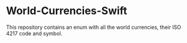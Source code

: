 # World-Currencies-Swift
This repository contains an enum with all the world currencies, their ISO 4217 code and symbol.
